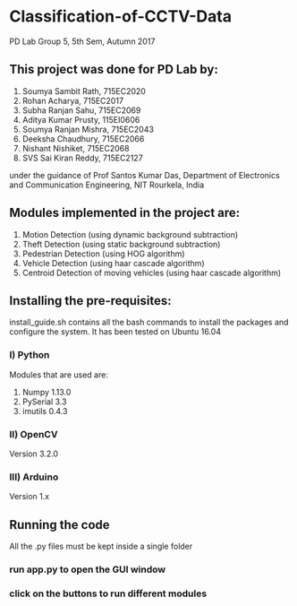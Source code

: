 # Classification-of-CCTV-Data
PD Lab Group 5, 5th Sem, Autumn 2017
## This project was done for PD Lab by:
1) Soumya Sambit Rath, 715EC2020
2) Rohan Acharya, 715EC2017
3) Subha Ranjan Sahu, 715EC2069
4) Aditya Kumar Prusty, 115EI0606
5) Soumya Ranjan Mishra, 715EC2043
6) Deeksha Chaudhury, 715EC2066
7) Nishant Nishiket, 715EC2068
8) SVS Sai Kiran Reddy, 715EC2127

under the guidance of Prof Santos Kumar Das, Department of Electronics and Communication Engineering, NIT Rourkela, India

## Modules implemented in the project are:
1) Motion Detection (using dynamic background subtraction)
2) Theft Detection (using static background subtraction)
3) Pedestrian Detection (using HOG algorithm)
4) Vehicle Detection (using haar cascade algorithm)
5) Centroid Detection of moving vehicles (using haar cascade algorithm)

## Installing the pre-requisites:
install_guide.sh contains all the bash commands to install the packages and configure the system. It has been tested on Ubuntu 16.04
### I) Python
Modules that are used are:
1) Numpy 1.13.0
2) PySerial 3.3
3) imutils 0.4.3
### II) OpenCV
Version 3.2.0
### III) Arduino
Version 1.x

## Running the code
All the .py files must be kept inside a single folder
### run app.py to open the GUI window
### click on the buttons to run different modules







